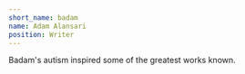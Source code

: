 ```yaml
---
short_name: badam
name: Adam Alansari
position: Writer
---
```


Badam's autism inspired some of the greatest works known.